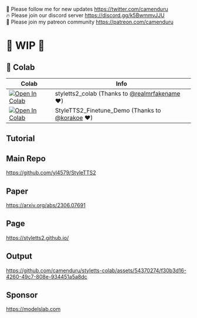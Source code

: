🐣 Please follow me for new updates https://twitter.com/camenduru <br />
🔥 Please join our discord server https://discord.gg/k5BwmmvJJU <br />
🥳 Please join my patreon community https://patreon.com/camenduru <br />

# 🚦 WIP 🚦

## 🦒 Colab

| Colab | Info
| --- | --- |
[![Open In Colab](https://colab.research.google.com/assets/colab-badge.svg)](https://colab.research.google.com/github/camenduru/styletts-colab/blob/main/styletts2_colab.ipynb) | styletts2_colab (Thanks to [@realmrfakename](https://twitter.com/realmrfakename) ❤)
[![Open In Colab](https://colab.research.google.com/assets/colab-badge.svg)](https://colab.research.google.com/github/korakoe/StyleTTS2/blob/main/Colab/StyleTTS2_Finetune_Demo.ipynb) | StyleTTS2_Finetune_Demo (Thanks to [@korakoe](https://github.com/korakoe/StyleTTS2) ❤)

## Tutorial

## Main Repo
https://github.com/yl4579/StyleTTS2

## Paper
https://arxiv.org/abs/2306.07691

## Page
https://styletts2.github.io/

## Output

https://github.com/camenduru/styletts-colab/assets/54370274/f30b3d16-4260-49c7-808e-934451a5a8dc

## Sponsor
https://modelslab.com
